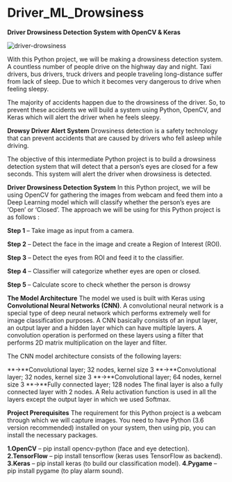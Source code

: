 # Driver_ML_Drowsiness
**Driver Drowsiness Detection System with OpenCV & Keras**

![driver-drowsiness](https://github.com/0-0Dibakar/Driver_ML_Drowsiness/assets/106139442/84f7258f-391e-4d84-aedf-d1751be4123f)

With this Python project, we will be making a drowsiness detection system. A countless number of people drive on the highway day and night. Taxi drivers, bus drivers, truck drivers and people traveling long-distance suffer from lack of sleep. Due to which it becomes very dangerous to drive when feeling sleepy.

The majority of accidents happen due to the drowsiness of the driver. So, to prevent these accidents we will build a system using Python, OpenCV, and Keras which will alert the driver when he feels sleepy.

**Drowsy Driver Alert System**
Drowsiness detection is a safety technology that can prevent accidents that are caused by drivers who fell asleep while driving.

The objective of this intermediate Python project is to build a drowsiness detection system that will detect that a person’s eyes are closed for a few seconds. This system will alert the driver when drowsiness is detected.

**Driver Drowsiness Detection System**
In this Python project, we will be using OpenCV for gathering the images from webcam and feed them into a Deep Learning model which will classify whether the person’s eyes are ‘Open’ or ‘Closed’. The approach we will be using for this Python project is as follows :

**Step 1** – Take image as input from a camera.

**Step 2** – Detect the face in the image and create a Region of Interest (ROI).

**Step 3** – Detect the eyes from ROI and feed it to the classifier.

**Step 4** – Classifier will categorize whether eyes are open or closed.

**Step 5** – Calculate score to check whether the person is drowsy

**The Model Architecture**
The model we used is built with Keras using **Convolutional Neural Networks (CNN)**. A convolutional neural network is a special type of deep neural network which performs extremely well for image classification purposes. A CNN basically consists of an input layer, an output layer and a hidden layer which can have multiple layers. A convolution operation is performed on these layers using a filter that performs 2D matrix multiplication on the layer and filter.

The CNN model architecture consists of the following layers:

**->**Convolutional layer; 32 nodes, kernel size 3
**->**Convolutional layer; 32 nodes, kernel size 3
**->**Convolutional layer; 64 nodes, kernel size 3
**->**Fully connected layer; 128 nodes
The final layer is also a fully connected layer with 2 nodes. A Relu activation function is used in all the layers except the output layer in which we used Softmax.

**Project Prerequisites**
The requirement for this Python project is a webcam through which we will capture images. You need to have Python (3.6 version recommended) installed on your system, then using pip, you can install the necessary packages.

**1.OpenCV** – pip install opencv-python (face and eye detection).
**2.TensorFlow** – pip install tensorflow (keras uses TensorFlow as backend).
**3.Keras** – pip install keras (to build our classification model).
**4.Pygame** – pip install pygame (to play alarm sound).
